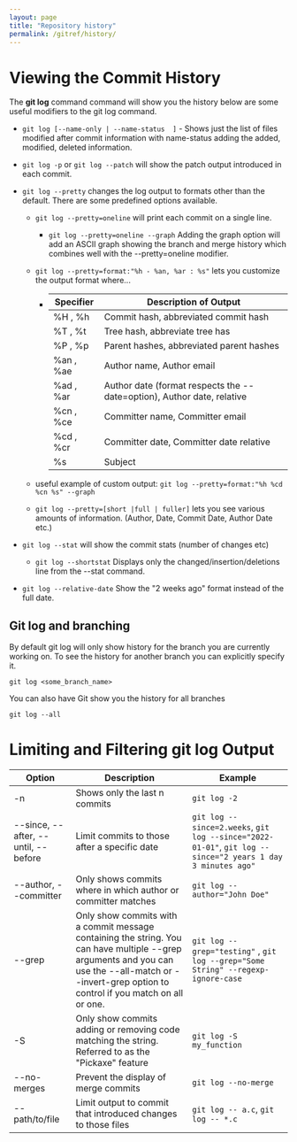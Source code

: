 ```yaml
---
layout: page
title: "Repository history"
permalink: /gitref/history/
---
```


# Viewing the Commit History #

The **git log** command command will show you the history below are some useful modifiers to the git log command.

* `git log [--name-only | --name-status  ]` - Shows just the list of files modified after commit information with name-status adding the added, modified, deleted information.

* `git log -p` or `git log --patch` will show the patch output introduced in each commit.

* `git log --pretty` changes the log output to formats other than the default.  There are some predefined options available.

    * `git log --pretty=oneline` will print each commit on a single line.

        * `git log --pretty=oneline --graph` Adding the graph option will add an ASCII graph showing the branch and merge history which combines well with the --pretty=oneline modifier.

    * `git log --pretty=format:"%h - %an, %ar : %s"` lets you customize the output format where...

        * | Specifier | Description of Output|
          | --------- | -------------------- |
          | %H , %h| Commit hash, abbreviated commit hash |
          | %T , %t | Tree hash, abbreviate tree has | 
          | %P , %p | Parent hashes, abbreviated parent hashes |
          | %an , %ae | Author name, Author email |
          | %ad , %ar | Author date (format respects the --date=option), Author date, relative |
          | %cn , %ce | Committer name, Committer email |
          | %cd , %cr | Committer date, Committer date relative |
          | %s | Subject |

    *  useful example of custom output: `git log --pretty=format:"%h %cd %cn %s" --graph`

    * `git log --pretty=[short |full | fuller]` lets you see various amounts of information. (Author, Date, Commit Date, Author Date etc.)

* `git log --stat` will show the commit stats (number of changes etc)
    * `git log --shortstat` Displays only the changed/insertion/deletions line from the --stat command.

* `git log --relative-date` Show the "2 weeks ago" format instead of the full date.

[comment]: <> (TODO: What is a tree hash?)
[comment]: <> (TODO: Make a pass over this section and see if there is a better way to organize it.)
[comment]: <> (TODO: Some of the tables on this page are not adjusting to page width see if you can fix that in Jekyll options)
[comment]: <> (TODO: Clarify how to distinguish between a merge commit and a regular commit)

## Git log and branching ##

By default git log will only show history for the branch you are currently working on.  To see the history for another branch you can explicitly specify it.

`git log <some_branch_name>`

You can also have Git show you the history for all branches

`git log --all`

# Limiting and Filtering git log Output

| Option | Description | Example |
| ------ | ----------- | ------- |
| -n | Shows only the last n commits | `git log -2`|
| --since, --after, --until, --before | Limit commits to those after a specific date | `git log --since=2.weeks`, `git log --since="2022-01-01"`,  `git log --since="2 years 1 day 3 minutes ago"`|
| --author, --committer | Only shows commits where in which author or committer matches | `git log --author="John Doe"` |
| --grep | Only show commits with a commit message containing the string.  You can have multiple --grep arguments and you can use the --all-match or --invert-grep option to control if you match on all or one. | `git log --grep="testing"` ,  `git log --grep="Some String" --regexp-ignore-case` |
| -S | Only show commits adding or removing code matching the string.  Referred to as the "Pickaxe" feature | `git log -S my_function` |
| --no-merges | Prevent the display of merge commits | `git log --no-merge` |
| -- path/to/file | Limit output to commit that introduced changes to those files | `git log -- a.c`, `git log -- *.c`|